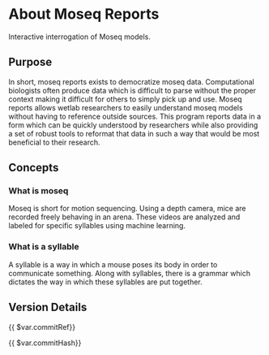 # About Moseq Reports
Interactive interrogation of Moseq models.

## Purpose
In short, moseq reports exists to democratize moseq data. Computational biologists often produce data which is difficult to parse without the proper context making it difficult for others to simply pick up and use. Moseq reports allows wetlab researchers to easily understand moseq models without having to reference outside sources. This program reports data in a form which can be quickly understood by researchers while also providing a set of robust tools to reformat that data in such a way that would be most beneficial to their research.
## Concepts
### What is moseq
Moseq is short for motion sequencing. Using a depth camera, mice are recorded freely behaving in an arena. These videos are analyzed and labeled for specific syllables using machine learning.

### What is a syllable
A syllable is a way in which a mouse poses its body in order to communicate something. Along with syllables, there is a grammar which dictates the way in which these syllables are put together.


## Version Details

{{ $var.commitRef}}

{{ $var.commitHash}}